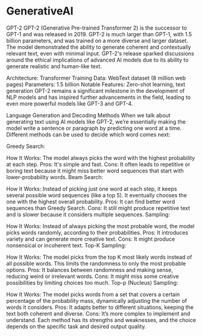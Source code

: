 # GenerativeAI
GPT-2
GPT-2 (Generative Pre-trained Transformer 2) is the successor to GPT-1 and was released in 2019. GPT-2 is much larger than GPT-1, with 1.5 billion parameters, and was trained on a more diverse and larger dataset. The model demonstrated the ability to generate coherent and contextually relevant text, even with minimal input. GPT-2's release sparked discussions around the ethical implications of advanced AI models due to its ability to generate realistic and human-like text.

Architecture: Transformer
Training Data: WebText dataset (8 million web pages)
Parameters: 1.5 billion
Notable Features: Zero-shot learning, text generation
GPT-2 remains a significant milestone in the development of NLP models and has inspired further advancements in the field, leading to even more powerful models like GPT-3 and GPT-4.

Language Generation and Decoding Methods
When we talk about generating text using AI models like GPT-2, we’re essentially making the model write a sentence or paragraph by predicting one word at a time. Different methods can be used to decide which word comes next:

Greedy Search:

How It Works: The model always picks the word with the highest probability at each step.
Pros: It's simple and fast.
Cons: It often leads to repetitive or boring text because it might miss better word sequences that start with lower-probability words.
Beam Search:

How It Works: Instead of picking just one word at each step, it keeps several possible word sequences (like a top 5). It eventually chooses the one with the highest overall probability.
Pros: It can find better word sequences than Greedy Search.
Cons: It still might produce repetitive text and is slower because it considers multiple sequences.
Sampling:

How It Works: Instead of always picking the most probable word, the model picks words randomly, according to their probabilities.
Pros: It introduces variety and can generate more creative text.
Cons: It might produce nonsensical or incoherent text.
Top-K Sampling:

How It Works: The model picks from the top K most likely words instead of all possible words. This limits the randomness to only the most probable options.
Pros: It balances between randomness and making sense, reducing weird or irrelevant words.
Cons: It might miss some creative possibilities by limiting choices too much.
Top-p (Nucleus) Sampling:

How It Works: The model picks words from a set that covers a certain percentage of the probability mass, dynamically adjusting the number of words it considers.
Pros: It adapts better to different situations, keeping the text both coherent and diverse.
Cons: It’s more complex to implement and understand.
Each method has its strengths and weaknesses, and the choice depends on the specific task and desired output quality.
